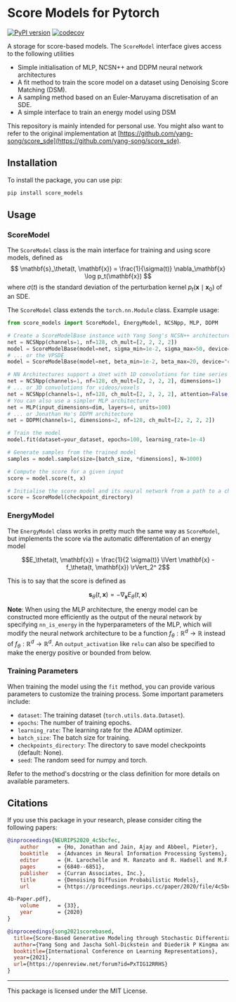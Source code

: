 # Score Models for Pytorch

[![PyPI version](https://badge.fury.io/py/score_models.svg)](https://badge.fury.io/py/score_models)
[![codecov](https://codecov.io/gh/AlexandreAdam/torch_score_models/branch/dev/graph/badge.svg)](https://codecov.io/gh/AlexandreAdam/torch_score_models)

A storage for score-based models. The `ScoreModel` interface gives access to the following utilities
- Simple initialisation of MLP, NCSN++ and DDPM neural network architectures
- A fit method to train the score model on a dataset using Denoising Score Matching (DSM).
- A sampling method based on an Euler-Maruyama discretisation of an SDE. 
- A simple interface to train an energy model using DSM

This repository is mainly intended for personal use. 
You might also want to refer to the original implementation at [https://github.com/yang-song/score_sde](https://github.com/yang-song/score_sde).

## Installation

To install the package, you can use pip:

```bash
pip install score_models
```

## Usage


### ScoreModel

The `ScoreModel` class is the main interface for training and using score models, defined as
$$
    \mathbf{s}_\theta(t, \mathbf{x}) = \frac{1}{\sigma(t)} \nabla_\mathbf{x} \log p_t(\mathbf{x})
$$
where $\sigma(t)$ is the standard deviation of the perturbation kernel $p_t(\mathbf{x} \mid \mathbf{x}_0)$ 
of an SDE.

The `ScoreModel` class extends the `torch.nn.Module` class. Example usage:

```python
from score_models import ScoreModel, EnergyModel, NCSNpp, MLP, DDPM

# Create a ScoreModelBase instance with Yang Song's NCSN++ architecture and the VESDE
net = NCSNpp(channels=1, nf=128, ch_mult=[2, 2, 2, 2])
model = ScoreModelBase(model=net, sigma_min=1e-2, sigma_max=50, device="cuda")
# ... or the VPSDE
model = ScoreModelBase(model=net, beta_min=1e-2, beta_max=20, device="cuda")

# NN Architectures support a Unet with 1D convolutions for time series input data
net = NCSNpp(channels=1, nf=128, ch_mult=[2, 2, 2, 2], dimensions=1)
# ... or 3D convolutions for videos/voxels
net = NCSNpp(channels=1, nf=128, ch_mult=[2, 2, 2, 2], attention=False, dimensions=3)
# You can also use a simpler MLP architecture 
net = MLP(input_dimensions=dim, layers=4, units=100)
# ... or Jonathan Ho's DDPM architecture
net = DDPM(channels=1, dimensions=2, nf=128, ch_mult=[2, 2, 2, 2])

# Train the model
model.fit(dataset=your_dataset, epochs=100, learning_rate=1e-4)

# Generate samples from the trained model
samples = model.sample(size=[batch_size, *dimensions], N=1000)

# Compute the score for a given input
score = model.score(t, x)

# Initialise the score model and its neural network from a path to a checkpoint directory 
score = ScoreModel(checkpoint_directory)
```

### EnergyModel

The `EnergyModel` class works in pretty much the same way as `ScoreModel`, but implements the score via the 
automatic differentation of an energy model

$$E_\theta(t, \mathbf{x}) = \frac{1}{2 \sigma(t)} \lVert \mathbf{x} - f_\theta(t, \mathbf{x}) \rVert_2^ 2$$

This is to say that the score is defined as

$$\mathbf{s}_\theta(t, \mathbf{x}) = - \nabla_\mathbf{x} E_\theta(t, \mathbf{x})$$


**Note**: When using the MLP architecture, the energy model can be constructed more efficiently as the output of the
neural network by specifying `nn_is_energy` in the hyperparameters of the MLP, which will modify the neural network 
architecture to be a function $f_\theta: \mathbb{R}^d \to \mathbb{R}$ instead of $f_\theta: \mathbb{R}^d \to \mathbb{R}^d$. An `output_activation` like `relu` 
can also be specified to make the energy positive or bounded from below.


### Training Parameters

When training the model using the `fit` method, you can provide various parameters to customize the training process. Some important parameters include:

- `dataset`: The training dataset (`torch.utils.data.Dataset`).
- `epochs`: The number of training epochs.
- `learning_rate`: The learning rate for the ADAM optimizer.
- `batch_size`: The batch size for training.
- `checkpoints_directory`: The directory to save model checkpoints (default: None).
- `seed`: The random seed for numpy and torch.

Refer to the method's docstring or the class definition for more details on available parameters.

## Citations

If you use this package in your research, please consider citing the following papers:

```bibtex
@inproceedings{NEURIPS2020_4c5bcfec,
    author      = {Ho, Jonathan and Jain, Ajay and Abbeel, Pieter},
    booktitle   = {Advances in Neural Information Processing Systems},
    editor      = {H. Larochelle and M. Ranzato and R. Hadsell and M.F. Balcan and H. Lin},
    pages       = {6840--6851},
    publisher   = {Curran Associates, Inc.},
    title       = {Denoising Diffusion Probabilistic Models},
    url         = {https://proceedings.neurips.cc/paper/2020/file/4c5bcfec8584af0d967f1ab10179ca

4b-Paper.pdf},
    volume      = {33},
    year        = {2020}
}
```

```bibtex
@inproceedings{song2021scorebased,
  title={Score-Based Generative Modeling through Stochastic Differential Equations},
  author={Yang Song and Jascha Sohl-Dickstein and Diederik P Kingma and Abhishek Kumar and Stefano Ermon and Ben Poole},
  booktitle={International Conference on Learning Representations},
  year={2021},
  url={https://openreview.net/forum?id=PxTIG12RRHS}
}
```

---

This package is licensed under the MIT License.

